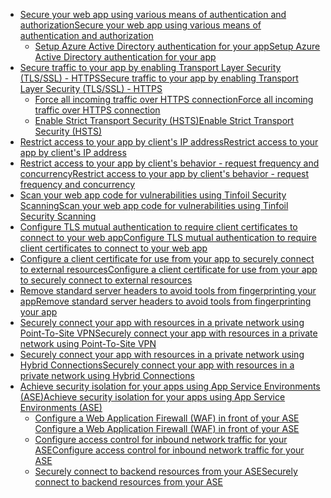 * [<span data-ttu-id="cebb8-101">Secure your web app using various means of authentication and authorization</span><span class="sxs-lookup"><span data-stu-id="cebb8-101">Secure your web app using various means of authentication and authorization</span></span>](../articles/app-service-web/web-sites-authentication-authorization.md)
  * [<span data-ttu-id="cebb8-102">Setup Azure Active Directory authentication for your app</span><span class="sxs-lookup"><span data-stu-id="cebb8-102">Setup Azure Active Directory authentication for your app</span></span>](https://azure.microsoft.com/blog/azure-websites-authentication-authorization/)
* [<span data-ttu-id="cebb8-103">Secure traffic to your app by enabling Transport Layer Security (TLS/SSL) - HTTPS</span><span class="sxs-lookup"><span data-stu-id="cebb8-103">Secure traffic to your app by enabling Transport Layer Security (TLS/SSL) - HTTPS</span></span>](../articles/app-service-web/web-sites-configure-ssl-certificate.md)
  * [<span data-ttu-id="cebb8-104">Force all incoming traffic over HTTPS connection</span><span class="sxs-lookup"><span data-stu-id="cebb8-104">Force all incoming traffic over HTTPS connection</span></span>](http://microsoftazurewebsitescheatsheet.info/#force-https)
  * [<span data-ttu-id="cebb8-105">Enable Strict Transport Security (HSTS)</span><span class="sxs-lookup"><span data-stu-id="cebb8-105">Enable Strict Transport Security (HSTS)</span></span>](http://microsoftazurewebsitescheatsheet.info/#enable-http-strict-transport-security-hsts)
* [<span data-ttu-id="cebb8-106">Restrict access to your app by client's IP address</span><span class="sxs-lookup"><span data-stu-id="cebb8-106">Restrict access to your app by client's IP address</span></span>](http://microsoftazurewebsitescheatsheet.info/#filtering-traffic-by-ip)
* [<span data-ttu-id="cebb8-107">Restrict access to your app by client's behavior - request frequency and concurrency</span><span class="sxs-lookup"><span data-stu-id="cebb8-107">Restrict access to your app by client's behavior - request frequency and concurrency</span></span>](http://microsoftazurewebsitescheatsheet.info/#dynamic-ip-restrictions)
* [<span data-ttu-id="cebb8-108">Scan your web app code for vulnerabilities using Tinfoil Security Scanning</span><span class="sxs-lookup"><span data-stu-id="cebb8-108">Scan your web app code for vulnerabilities using Tinfoil Security Scanning</span></span>](https://azure.microsoft.com/blog/web-vulnerability-scanning-for-azure-app-service-powered-by-tinfoil-security/)
* [<span data-ttu-id="cebb8-109">Configure TLS mutual authentication to require client certificates to connect to your web app</span><span class="sxs-lookup"><span data-stu-id="cebb8-109">Configure TLS mutual authentication to require client certificates to connect to your web app</span></span>](../articles/app-service-web/app-service-web-configure-tls-mutual-auth.md)
* [<span data-ttu-id="cebb8-110">Configure a client certificate for use from your app to securely connect to external resources</span><span class="sxs-lookup"><span data-stu-id="cebb8-110">Configure a client certificate for use from your app to securely connect to external resources</span></span>](https://azure.microsoft.com/blog/using-certificates-in-azure-websites-applications/)
* [<span data-ttu-id="cebb8-111">Remove standard server headers to avoid tools from fingerprinting your app</span><span class="sxs-lookup"><span data-stu-id="cebb8-111">Remove standard server headers to avoid tools from fingerprinting your app</span></span>](https://azure.microsoft.com/blog/removing-standard-server-headers-on-windows-azure-web-sites/)
* [<span data-ttu-id="cebb8-112">Securely connect your app with resources in a private network using Point-To-Site VPN</span><span class="sxs-lookup"><span data-stu-id="cebb8-112">Securely connect your app with resources in a private network using Point-To-Site VPN</span></span>](../articles/app-service-web/web-sites-integrate-with-vnet.md)
* [<span data-ttu-id="cebb8-113">Securely connect your app with resources in a private network using Hybrid Connections</span><span class="sxs-lookup"><span data-stu-id="cebb8-113">Securely connect your app with resources in a private network using Hybrid Connections</span></span>](../articles/app-service-web/web-sites-hybrid-connection-get-started.md)
* [<span data-ttu-id="cebb8-114">Achieve security isolation for your apps using App Service Environments (ASE)</span><span class="sxs-lookup"><span data-stu-id="cebb8-114">Achieve security isolation for your apps using App Service Environments (ASE)</span></span>](../articles/app-service-web/app-service-app-service-environment-intro.md)
  * [<span data-ttu-id="cebb8-115">Configure a Web Application Firewall (WAF) in front of your ASE </span><span class="sxs-lookup"><span data-stu-id="cebb8-115">Configure a Web Application Firewall (WAF) in front of your ASE </span></span>](../articles/app-service-web/app-service-app-service-environment-web-application-firewall.md)
  * [<span data-ttu-id="cebb8-116">Configure access control for inbound network traffic for your ASE</span><span class="sxs-lookup"><span data-stu-id="cebb8-116">Configure access control for inbound network traffic for your ASE</span></span>](../articles/app-service-web/app-service-app-service-environment-control-inbound-traffic.md)
  * [<span data-ttu-id="cebb8-117">Securely connect to backend resources from your ASE</span><span class="sxs-lookup"><span data-stu-id="cebb8-117">Securely connect to backend resources from your ASE</span></span>](../articles/app-service-web/app-service-app-service-environment-securely-connecting-to-backend-resources.md)

